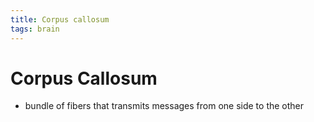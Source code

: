 ```yaml
---
title: Corpus callosum
tags: brain
---
```


# Corpus Callosum
- bundle of fibers that transmits messages from one side to the other









































































